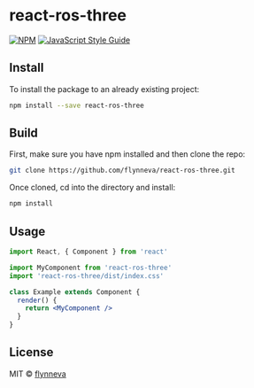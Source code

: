 # react-ros-three

[![NPM](https://img.shields.io/npm/v/react-ros-three.svg)](https://www.npmjs.com/package/react-ros-three) [![JavaScript Style Guide](https://img.shields.io/badge/code_style-standard-brightgreen.svg)](https://standardjs.com)

## Install

To install the package to an already existing project:

```bash
npm install --save react-ros-three
```

## Build

First, make sure you have npm installed and then clone the repo:

```bash
git clone https://github.com/flynneva/react-ros-three.git
```

Once cloned, cd into the directory and install:

```bash
npm install
```

## Usage

```jsx
import React, { Component } from 'react'

import MyComponent from 'react-ros-three'
import 'react-ros-three/dist/index.css'

class Example extends Component {
  render() {
    return <MyComponent />
  }
}
```

## License

MIT © [flynneva](https://github.com/flynneva)

